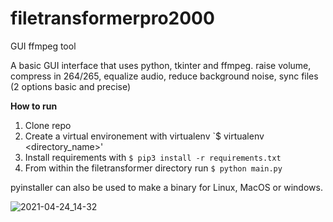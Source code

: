 # filetransformerpro2000
GUI ffmpeg tool

A basic GUI interface that uses python, tkinter and ffmpeg. raise volume, compress in 264/265, equalize audio, reduce background noise, sync files (2 options basic and precise)

**How to run**

1. Clone repo
2. Create a virtual environement with virtualenv `$ virtualenv <directory_name>'
3. Install requirements with `$ pip3 install -r requirements.txt`
4. From within the filetransformer directory run `$ python main.py`

pyinstaller can also be used to make a binary for Linux, MacOS or windows. 

![2021-04-24_14-32](https://user-images.githubusercontent.com/55212954/115970726-e62e1300-a509-11eb-937d-ac17c0b0d7ed.png)
